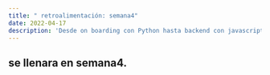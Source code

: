 ```yaml
---
title: " retroalimentación: semana4"
date: 2022-04-17
description: 'Desde on boarding con Python hasta backend con javascript (NodeJS)'
---
```



## se llenara en semana4.
